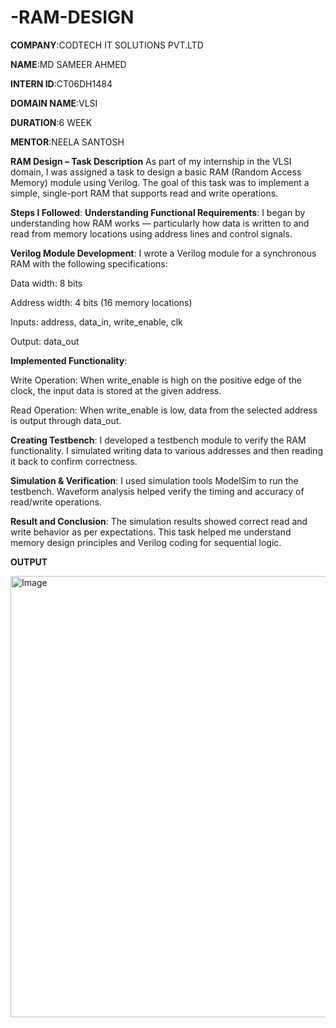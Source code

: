 # -RAM-DESIGN

**COMPANY**:CODTECH IT SOLUTIONS PVT.LTD

**NAME**:MD SAMEER AHMED

**INTERN ID**:CT06DH1484

**DOMAIN NAME**:VLSI

**DURATION**:6 WEEK

**MENTOR**:NEELA SANTOSH

**RAM Design – Task Description**
As part of my internship in the VLSI domain, I was assigned a task to design a basic RAM (Random Access Memory) module using Verilog. The goal of this task was to implement a simple, single-port RAM that supports read and write operations.

**Steps I Followed**:
**Understanding Functional Requirements**:
I began by understanding how RAM works — particularly how data is written to and read from memory locations using address lines and control signals.

**Verilog Module Development**:
I wrote a Verilog module for a synchronous RAM with the following specifications:

Data width: 8 bits

Address width: 4 bits (16 memory locations)

Inputs: address, data_in, write_enable, clk

Output: data_out

**Implemented Functionality**:

Write Operation: When write_enable is high on the positive edge of the clock, the input data is stored at the given address.

Read Operation: When write_enable is low, data from the selected address is output through data_out.

**Creating Testbench**:
I developed a testbench module to verify the RAM functionality. I simulated writing data to various addresses and then reading it back to confirm correctness.

**Simulation & Verification**:
I used simulation tools ModelSim to run the testbench. Waveform analysis helped verify the timing and accuracy of read/write operations.

**Result and Conclusion**:
The simulation results showed correct read and write behavior as per expectations. This task helped me understand memory design principles and Verilog coding for sequential logic.

**OUTPUT**

<img width="1366" height="706" alt="Image" src="https://github.com/user-attachments/assets/3f0bb8e8-df4b-49ca-a2dc-7dae5e9aca1b" />
